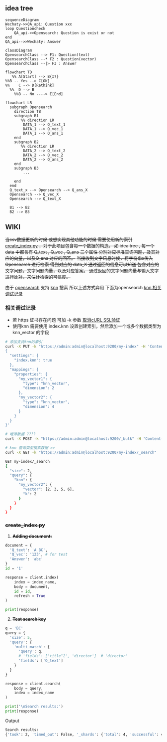 #

## idea tree

```mermaid
sequenceDiagram
Wechaty->>QA_api: Question xxx
loop Questioncheck
    QA_api->>Opensearch: Question is exist or not    
end
QA_api-->>Wechaty: Answer

```

```mermaid
classDiagram
OpensearchClass --> F1: Question(text)
OpensearchClass --* F2 : Question(vector)
OpensearchClass --|> F3 : Answer
```

```mermaid
flowchart TD 
   %% A[Start] --> B{I?}
%%B -- Yes --> C[OK]
%%    C --> D[Rethink]
  %%  D --> B
    %%B -- No ----> E[End]
```

```mermaid
flowchart LR
  subgraph Opensearch
    direction TB
    subgraph B1
       %% direction LR
        DATA_1 --> Q_text_1
        DATA_1 --> Q_vec_1
        DATA_1 --> Q_ans_1
    end
    subgraph B2
       %% direction LR
        DATA_2 --> Q_text_2
        DATA_2 --> Q_vec_2
        DATA_2 --> Q_ans_2
    end
    subgraph B3
        ...

    end
  end
  Q_text_x --> Opensearch --> Q_ans_X
  Opensearch --> Q_vec_X
  Opensearch --> Q_text_X

  B1 --> B2
  B2 --> B3
  ```

## WIKI

~~当csv数据更新的时候 或想实现其他功能的时候 需要使用新的索引[create_index.py](#create_index.py) ，对于此项目包含每一个数据的构造。 如 idea tree , 每一个 data 中都含有 Q_text , Q_vec , Q_ans 三个属性 分别对应标准查询问题，及其对应的向量，以及Q_ans 对应的回答。~~
~~当接收到文字讯息时候，将字符串x传入 Opensearch 进行检索 得到对应的 data_X 通过返回的信息可以知道 包含对应的 文字问题，文字问题向量，以及对应答案。 通过返回的文字问题向量与输入文字进行比对，来估计检索的可信度。~~

由于 [opensearch](#https://opensearch.org/) 支持 [knn](https://opensearch.org/docs/latest/search-plugins/knn/index/) 搜索 所以上述方式弃用 下面为opensearch [knn 相关调试记录](#相关调试记录) 

### 相关调试记录

- 若 https 证书存在问题  可加 -k 参数 [取消cURL SSL验证](https://stackoverflow.com/questions/49012543/how-to-disable-curl-ssl-certificate-verification)
- 使用knn 需要使用 index.knn 设置创建索引，然后添加一个或多个数据类型为 knn_vector 的字段

```bash
# 添加支持knn的索引
curl -X PUT -k "https://admin:admin@localhost:9200/my-index" -H 'Content-Type: application/json' -d'
{
  "settings": {
    "index.knn": true
  },
  "mappings": {
    "properties": {
      "my_vector1": {
        "type": "knn_vector",
        "dimension": 2
      },
      "my_vector2": {
        "type": "knn_vector",
        "dimension": 4
      }
    }
  }
}'
```

```bash
# 增添数据 ????
curl -X POST -k "https://admin:admin@localhost:9200/_bulk" -H 'Content-Type: application/json' -d '{ "my_vector1": [1.5, 2.5], "price": 12.2 } { "my_vector1": [1.5, 2.5], "price": 12.2 } '
```

```bash
# knn 查询类型搜索数据 >>
curl -X GET -k "https://admin:admin@localhost:9200/my-index/_search" 

GET my-index/_search
{
  "size": 2,
  "query": {
    "knn": {
      "my_vector2": {
        "vector": [2, 3, 5, 6],
        "k": 2
      }
    }
  }
}

```





### ~~create_index.py~~ 

1. ~~**Adding document:**~~

```python
document = {
  'Q_text': 'A BC',
  'Q_vec': '123', # for test
  'Answer': 'abc'
}
id = '1'

response = client.index(
    index = index_name,
    body = document,
    id = id,
    refresh = True
)

print(response)

```

2. ~~**Test search key**~~

```python
q = 'BC'
query = {
  'size': 5,
  'query': {
    'multi_match': {
      'query': q,
      # 'fields': ['title^2', 'director']  # 'director'
      'fields': ['Q_text']
    }
  }
}

response = client.search(
    body = query,
    index = index_name
)

print('\nSearch results:')
print(response)
```

Output

```bash
Search results:
{'took': 2, 'timed_out': False, '_shards': {'total': 4, 'successful': 4, 'skipped': 0, 'failed': 0}, 'hits': {'total': {'value': 1, 'relation': 'eq'}, 'max_score': 0.60996956, 'hits': [{'_index': 'abc_test_index', '_type': '_doc', '_id': '1', '_score': 0.60996956, '_source': {'Q_text': 'A BC', 'Q_vec': '123', 'Answer': 'abc'}}]}}
```
